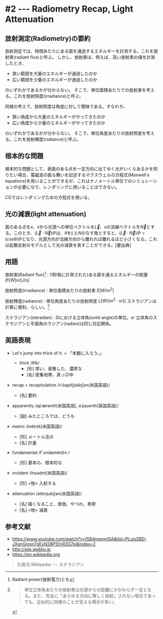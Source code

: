 # #2 --- Radiometry Recap, Light Attenuation

## 放射測定(Radiometry)の要約

放射測定では、時間あたりにある面を通過するエネルギーを計測する。これを放射束(radiant flux)と呼ぶ。
しかし、放射束は、例えば、高い放射束の値を計測したとき、

- 狭い範囲を大量のエネルギーが通過したのか
- 広い範囲を少量のエネルギーが通過したのか

のいずれかであるかが分からない。
そこで、単位面積あたりでの放射束を考える。これを放射照度(irradiance)と呼ぶ。

同様の考えで、放射照度は角度に対して曖昧である。すなわち、

- 狭い角度から大量のエネルギーがやってきたのか
- 広い角度から少量のエネルギーがやってきたのか

のいずれかであるかが分からない。
そこで、単位角度あたりの放射照度を考える。これを放射輝度(radiance)と呼ぶ。

## 根本的な問題

根本的な問題として、表面のある点を一定方向に出てゆく光がいくらあるかを知りたい場合、電磁波の振る舞いを記述するマクスウェルの方程式(Maxwell's equations)を用いることができるが、これはナノメートル単位でのシミュレーションが必要になり、レンダリングに用いることはできない。

CGではレンダリングための方程式を用いる。

## 光の減衰(light attenuation)

面のある点を$x$、$x$から光源への単位ベクトルを$\vec{L}$、$x$の法線ベクトルを$\vec{N}$とする。このとき、$(\vec{L} \cdot \vec{N}) \Phi$は、$\theta$を$L$と$N$のなす角とすると、$(\vec{L} \cdot \vec{N}) \Phi = (cos \theta) \Phi$となり、光源方向が法線方向から離れれば離れるほど小さくなる。これは拡散反射のモデルとして光の減衰を表すことができる。[要出典]

## 用語

放射束(Radiant flux)[^radiant_power]
: (1秒毎に計測された)ある面を通るエネルギーの総量 $\Phi [W] \text{or} [J/s]$

放射照度(irradiance)
: 単位面積あたりの放射束 $E[W/m^2]$

放射輝度(radiance)
: 単位角度あたりの放射照度 $L[W/(m^2 \cdot sr)]$
  ステラジアンは計算に便利、らしい。[^why_use_steradian]

ステラジアン(steradian)
: SIにおける立体角(solid angle)の単位。$sr$
  立体角のステラジアンと平面角のラジアン(radian)は同じ対応関係。

## 英語表現

- Let's jump into thick of it. = 「本題に入ろう。」
  - thick /θík/
    - [形] 厚い、密集した、濃厚な
    - [名] 密集地帯、真っ只中

- recap = recapitulation /rìːkəpìtʃʊléɪʃən(米国英語)/
  - [名] 要約

- apparently /əpˈærəntli(米国英語), əˈpaɹəntli(英国英語)/
  - [副] みたところでは、どうも

- metric /métrɪk(米国英語)/
  - [形] メートル法の
  - [名] 計量

- fundamental /f`ʌndəménṭl←/
  - [形] 基本の、根本的な

- incident /ínsədnt(米国英語)/
  - [形] <物> 入射する

- attenuation /ətènjuéɪʃən(米国英語)/
  - [名] 細くなること、衰弱、やつれ、希釈
  - [名] <物> 減衰

## 参考文献

- https://www.youtube.com/watch?v=fSB4mqnm5lA&list=PLujxSBD-JXgnGmsn7gEyN28P1DnRZG7qi&index=2
- http://ejje.weblio.jp
- https://en.wikipedia.org

[^radiant_power]: Radiant power(放射電力)とも

[^why_use_steradian]: >単位立体角あたりの放射束は光源からの距離にかかわらず一定となる。また、完全に「あらゆる方向に等しく放射」されない場合であっても、近似的に同様のことが言える場合が多い。
>引用元:Wikipedia --- ステラジアン

